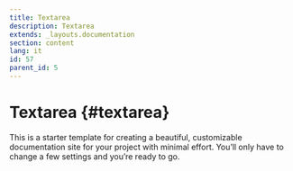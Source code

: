 ```yaml
---
title: Textarea
description: Textarea
extends: _layouts.documentation
section: content
lang: it
id: 57
parent_id: 5
---
```


# Textarea {#textarea}

This is a starter template for creating a beautiful, customizable documentation site for your project with minimal effort. You’ll only have to change a few settings and you’re ready to go.
